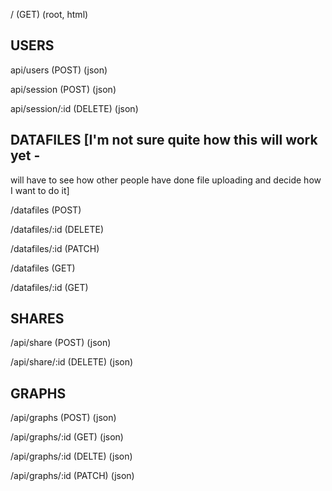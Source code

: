 
/ (GET) (root, html)

  ## USERS

api/users (POST) (json)

api/session (POST) (json)

api/session/:id (DELETE) (json)

  ## DATAFILES [I'm not sure quite how this will work yet -
will have to see how other people have done file uploading
and decide how I want to do it]

/datafiles (POST)

/datafiles/:id (DELETE)

/datafiles/:id (PATCH)

/datafiles (GET)

/datafiles/:id (GET)

  ## SHARES

/api/share (POST) (json)

/api/share/:id (DELETE) (json)

  ## GRAPHS

/api/graphs (POST) (json)

/api/graphs/:id (GET) (json)

/api/graphs/:id (DELTE) (json)

/api/graphs/:id (PATCH) (json)
